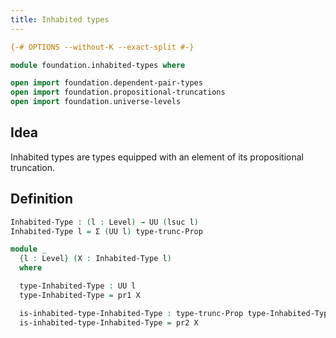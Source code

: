 ```yaml
---
title: Inhabited types
---
```


```agda
{-# OPTIONS --without-K --exact-split #-}

module foundation.inhabited-types where

open import foundation.dependent-pair-types
open import foundation.propositional-truncations
open import foundation.universe-levels
```

## Idea

Inhabited types are types equipped with an element of its propositional truncation.

## Definition

```agda
Inhabited-Type : (l : Level) → UU (lsuc l)
Inhabited-Type l = Σ (UU l) type-trunc-Prop

module _
  {l : Level} (X : Inhabited-Type l)
  where

  type-Inhabited-Type : UU l
  type-Inhabited-Type = pr1 X

  is-inhabited-type-Inhabited-Type : type-trunc-Prop type-Inhabited-Type
  is-inhabited-type-Inhabited-Type = pr2 X
```
